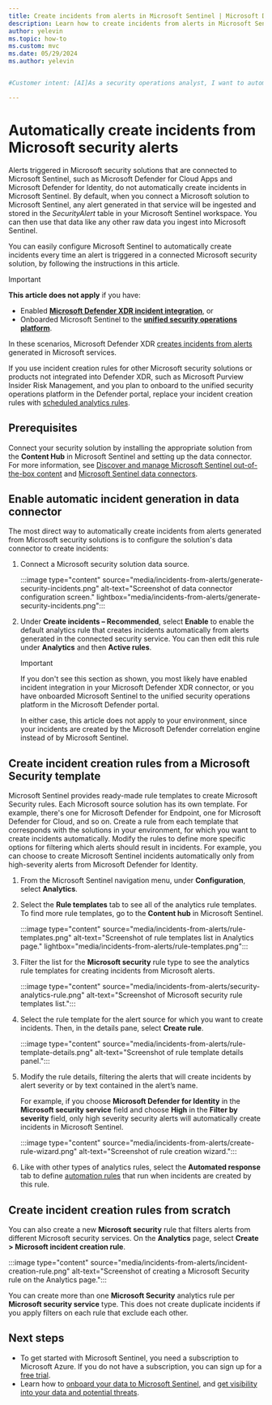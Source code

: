 ```yaml
---
title: Create incidents from alerts in Microsoft Sentinel | Microsoft Docs
description: Learn how to create incidents from alerts in Microsoft Sentinel.
author: yelevin
ms.topic: how-to
ms.custom: mvc
ms.date: 05/29/2024
ms.author: yelevin


#Customer intent: [AI]As a security operations analyst, I want to automatically create incidents from security alerts so that I can streamline incident management and improve response times.

---
```


# Automatically create incidents from Microsoft security alerts

Alerts triggered in Microsoft security solutions that are connected to Microsoft Sentinel, such as Microsoft Defender for Cloud Apps and Microsoft Defender for Identity, do not automatically create incidents in Microsoft Sentinel. By default, when you connect a Microsoft solution to Microsoft Sentinel, any alert generated in that service will be ingested and stored in the *SecurityAlert* table in your Microsoft Sentinel workspace. You can then use that data like any other raw data you ingest into Microsoft Sentinel.

You can easily configure Microsoft Sentinel to automatically create incidents every time an alert is triggered in a connected Microsoft security solution, by following the instructions in this article.

> [!IMPORTANT]
> **This article does not apply** if you have:
> - Enabled [**Microsoft Defender XDR incident integration**](microsoft-365-defender-sentinel-integration.md), or 
> - Onboarded Microsoft Sentinel to the [**unified security operations platform**](microsoft-sentinel-defender-portal.md).
>
> In these scenarios, Microsoft Defender XDR [creates incidents from alerts](/defender-xdr/alerts-incidents-correlation) generated in Microsoft services.
>
> If you use incident creation rules for other Microsoft security solutions or products not integrated into Defender XDR, such as Microsoft Purview Insider Risk Management, and you plan to onboard to the unified security operations platform in the Defender portal, replace your incident creation rules with [scheduled analytics rules](scheduled-rules-overview.md).

## Prerequisites

Connect your security solution by installing the appropriate solution from the **Content Hub** in Microsoft Sentinel and setting up the data connector. For more information, see [Discover and manage Microsoft Sentinel out-of-the-box content](sentinel-solutions-deploy.md) and [Microsoft Sentinel data connectors](connect-data-sources.md).

## Enable automatic incident generation in data connector

The most direct way to automatically create incidents from alerts generated from Microsoft security solutions is to configure the solution's data connector to create incidents:

1. Connect a Microsoft security solution data source. 

    :::image type="content" source="media/incidents-from-alerts/generate-security-incidents.png" alt-text="Screenshot of data connector configuration screen." lightbox="media/incidents-from-alerts/generate-security-incidents.png":::

1. Under **Create incidents &ndash; Recommended**, select **Enable** to enable the default analytics rule that creates incidents automatically from alerts generated in the connected security service. You can then edit this rule under **Analytics** and then **Active rules**.

   > [!IMPORTANT]
   >
   > If you don't see this section as shown, you most likely have enabled incident integration in your Microsoft Defender XDR connector, or you have onboarded Microsoft Sentinel to the unified security operations platform in the Microsoft Defender portal.
   >
   > In either case, this article does not apply to your environment, since your incidents are created by the Microsoft Defender correlation engine instead of by Microsoft Sentinel.

## Create incident creation rules from a Microsoft Security template

Microsoft Sentinel provides ready-made rule templates to create Microsoft Security rules. Each Microsoft source solution has its own template. For example, there's one for Microsoft Defender for Endpoint, one for Microsoft Defender for Cloud, and so on. Create a rule from each template that corresponds with the solutions in your environment, for which you want to create incidents automatically. Modify the rules to define more specific options for filtering which alerts should result in incidents. For example, you can choose to create Microsoft Sentinel incidents automatically only from high-severity alerts from Microsoft Defender for Identity.

1. From the Microsoft Sentinel navigation menu, under **Configuration**, select **Analytics**.

1. Select the **Rule templates** tab to see all of the analytics rule templates. To find more rule templates, go to the **Content hub** in Microsoft Sentinel.

    :::image type="content" source="media/incidents-from-alerts/rule-templates.png" alt-text="Screenshot of rule templates list in Analytics page." lightbox="media/incidents-from-alerts/rule-templates.png":::

1. Filter the list for the **Microsoft security** rule type to see the analytics rule templates for creating incidents from Microsoft alerts.

    :::image type="content" source="media/incidents-from-alerts/security-analytics-rule.png" alt-text="Screenshot of Microsoft security rule templates list.":::

1. Select the rule template for the alert source for which you want to create incidents. Then, in the details pane, select **Create rule**.

    :::image type="content" source="media/incidents-from-alerts/rule-template-details.png" alt-text="Screenshot of rule template details panel.":::

1. Modify the rule details, filtering the alerts that will create incidents by alert severity or by text contained in the alert’s name.  
      
    For example, if you choose **Microsoft Defender for Identity** in the **Microsoft security service** field and choose **High** in the **Filter by severity** field, only high severity security alerts will automatically create incidents in Microsoft Sentinel.

    :::image type="content" source="media/incidents-from-alerts/create-rule-wizard.png" alt-text="Screenshot of rule creation wizard.":::

1. Like with other types of analytics rules, select the **Automated response** tab to define [automation rules](create-manage-use-automation-rules.md) that run when incidents are created by this rule.

## Create incident creation rules from scratch

You can also create a new **Microsoft security** rule that filters alerts from different Microsoft security services. On the **Analytics** page, select **Create > Microsoft incident creation rule**.

:::image type="content" source="media/incidents-from-alerts/incident-creation-rule.png" alt-text="Screenshot of creating a Microsoft Security rule on the Analytics page.":::

You can create more than one **Microsoft Security** analytics rule per **Microsoft security service** type. This does not create duplicate incidents if you apply filters on each rule that exclude each other.

## Next steps

- To get started with Microsoft Sentinel, you need a subscription to Microsoft Azure. If you do not have a subscription, you can sign up for a [free trial](https://azure.microsoft.com/free/).
- Learn how to [onboard your data to Microsoft Sentinel](quickstart-onboard.md), and [get visibility into your data and potential threats](get-visibility.md).
